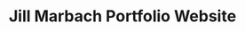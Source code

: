 ---
title: Jill Marbach Portfolio Website
description: A portfolio website for a **Marketing Major** and **Graphic Design Minor**.
tags:
- code
- portfolio
- gulp
- nodejs
- npm
- handlebars
- css
- html
- javascript
- git
links:
  website: https://www.tcnj.edu/~marbacj1
  github: https://github.com/TomerAberbach/jill-portfolio-website
timestamp: 05/01/2017
---